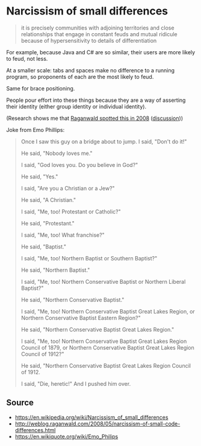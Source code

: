 ﻿# Narcissism of small differences

> it is precisely communities with adjoining territories and close relationships that engage in constant feuds and mutual ridicule because of hypersensitivity to details of differentiation

For example, because Java and C# are so similar, their users are more likely to feud, not less.

At a smaller scale: tabs and spaces make no difference to a running program, so proponents of each are the most likely to feud.

Same for brace positioning.

People pour effort into these things because they are a way of asserting their identity (either group identity or individual identity).


(Research shows me that [Raganwald spotted this in 2008](http://weblog.raganwald.com/2008/05/narcissism-of-small-code-differences.html) ([discussion](https://news.ycombinator.com/item?id=6710668)))


Joke from Emo Phillips:


> Once I saw this guy on a bridge about to jump. I said, "Don't do it!"
>
> He said, "Nobody loves me."
>
> I said, "God loves you. Do you believe in God?"
>
> He said, "Yes."
>
> I said, "Are you a Christian or a Jew?"
>
> He said, "A Christian."
>
> I said, "Me, too! Protestant or Catholic?"
>
> He said, "Protestant."
>
> I said, "Me, too! What franchise?"
>
> He said, "Baptist."
>
> I said, "Me, too! Northern Baptist or Southern Baptist?"
>
> He said, "Northern Baptist."
>
> I said, "Me, too! Northern Conservative Baptist or Northern Liberal Baptist?"
>
> He said, "Northern Conservative Baptist."
>
> I said, "Me, too! Northern Conservative Baptist Great Lakes Region, or Northern Conservative Baptist Eastern Region?"
>
> He said, "Northern Conservative Baptist Great Lakes Region."
>
> I said, "Me, too! Northern Conservative Baptist Great Lakes Region Council of 1879, or Northern Conservative Baptist Great Lakes Region Council of 1912?"
>
> He said, "Northern Conservative Baptist Great Lakes Region Council of 1912.
>
> I said, "Die, heretic!" And I pushed him over.


## Source

 * <https://en.wikipedia.org/wiki/Narcissism_of_small_differences>
 * <http://weblog.raganwald.com/2008/05/narcissism-of-small-code-differences.html>
 * <https://en.wikiquote.org/wiki/Emo_Philips>